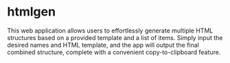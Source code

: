 # htmlgen
This web application allows users to effortlessly generate multiple HTML structures based on a provided template and a list of items. Simply input the desired names and HTML template, and the app will output the final combined structure, complete with a convenient copy-to-clipboard feature.
